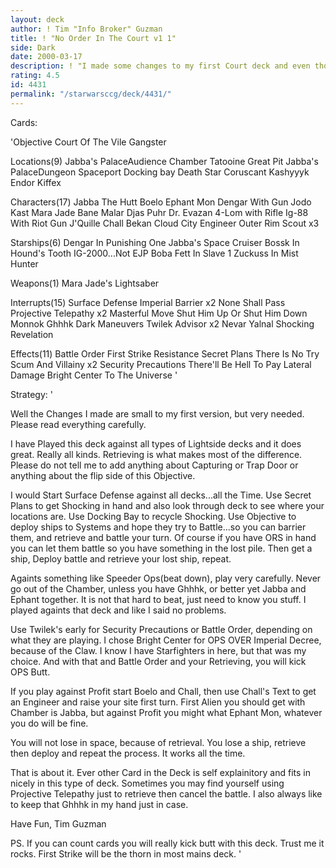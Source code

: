 ```yaml
---
layout: deck
author: ! Tim "Info Broker" Guzman
title: ! "No Order In The Court v1 1"
side: Dark
date: 2000-03-17
description: ! "I made some changes to my first Court deck and even though it Rocked before.  Now it rocks some more."
rating: 4.5
id: 4431
permalink: "/starwarsccg/deck/4431/"
---
```

Cards: 

'Objective
Court Of The Vile Gangster

Locations(9)
Jabba's PalaceAudience Chamber
Tatooine Great Pit
Jabba's PalaceDungeon
Spaceport Docking bay
Death Star
Coruscant
Kashyyyk
Endor
Kiffex

Characters(17)
Jabba The Hutt
Boelo
Ephant Mon
Dengar With Gun
Jodo Kast
Mara Jade
Bane Malar
Djas Puhr
Dr. Evazan
4-Lom with Rifle
Ig-88 With Riot Gun
J'Quille
Chall Bekan
Cloud City Engineer
Outer Rim Scout x3

Starships(6)
Dengar In Punishing One
Jabba's Space Cruiser
Bossk In Hound's Tooth
IG-2000...Not EJP
Boba Fett In Slave 1
Zuckuss In Mist Hunter

Weapons(1)
Mara Jade's Lightsaber

Interrupts(15)
Surface Defense
Imperial Barrier x2
None Shall Pass
Projective Telepathy x2
Masterful Move
Shut Him Up Or Shut Him Down
Monnok
Ghhhk
Dark Maneuvers
Twilek Advisor x2
Nevar Yalnal
Shocking Revelation

Effects(11)
Battle Order
First Strike
Resistance
Secret Plans
There Is No Try
Scum And Villainy x2
Security Precautions
There'll Be Hell To Pay
Lateral Damage
Bright Center To The Universe  '

Strategy: '

Well the Changes I made are small to my first version, but very needed.  Please read everything carefully.

I have Played this deck against all types of Lightside decks and it does great.  Really all kinds.  Retrieving is what makes most of the difference. Please do not tell me to add anything about Capturing or Trap Door or anything about the flip side of this Objective.

I would Start Surface Defense against all decks...all the Time. Use Secret Plans to get Shocking in hand and also look through deck to see where your locations are. Use Docking Bay to recycle Shocking.  Use Objective to deploy ships to Systems and hope they try to Battle...so you can barrier them, and retrieve and battle your turn. Of course if you have ORS in hand you can let them battle so you have something in the lost pile. Then get a ship, Deploy battle and retrieve your lost ship, repeat.

Againts something like Speeder Ops(beat down), play very carefully.  Never go out of the Chamber, unless you have Ghhhk, or better yet Jabba and Ephant together.  It is not that hard to beat, just need to know you stuff.  I played againts that deck and like I said no problems.

Use Twilek's early for Security Precautions or Battle Order, depending on what they are playing. I chose Bright Center for OPS OVER Imperial Decree, because of the Claw. I know I have Starfighters in here, but that was my choice. And with that and Battle Order and your Retrieving, you will kick OPS Butt.

If you play against Profit start Boelo and Chall, then use Chall's Text to get an Engineer and raise your site first turn. First Alien you should get with Chamber is Jabba, but against Profit you might what Ephant Mon, whatever you do will be fine.

You will not lose in space, because of retrieval.  You lose a ship, retrieve then deploy and repeat the process.  It works all the time.

That is about it. Ever other Card in the Deck is self explainitory and fits in nicely in this type of deck. Sometimes you may find yourself using Projective Telepathy just to retrieve then cancel the battle. I also always like to keep that Ghhhk in my hand just in case.

Have Fun,
Tim Guzman

PS.  If you can count cards you will really kick butt with this deck.  Trust me it rocks. First Strike will be the thorn in most mains deck.  '

